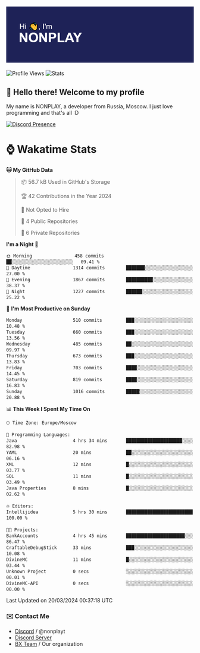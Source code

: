 ![Discord Presence](./header.png)
<br></br>
![Profile Views](https://komarev.com/ghpvc/?username=NONPLAYT&color=blue&style=for-the-badge)
![Stats](https://img.shields.io/badge/0%25-OPTIMIZED-orange?style=for-the-badge)


## :wave: Hello there! Welcome to my profile

My name is NONPLAY, a developer from Russia, Moscow. I just love programming and that's all :D

[![Discord Presence](https://lanyard.cnrad.dev/api/597087584090587177?showDisplayName=true)](https://discord.com/users/597087584090587177) 

# ⌚ Wakatime Stats

<!--START_SECTION:waka-->
**🐱 My GitHub Data** 

> 📦 56.7 kB Used in GitHub's Storage 
 > 
> 🏆 42 Contributions in the Year 2024
 > 
> 🚫 Not Opted to Hire
 > 
> 📜 4 Public Repositories 
 > 
> 🔑 6 Private Repositories 
 > 
**I'm a Night 🦉** 

```text
🌞 Morning                458 commits         ██░░░░░░░░░░░░░░░░░░░░░░░   09.41 % 
🌆 Daytime                1314 commits        ███████░░░░░░░░░░░░░░░░░░   27.00 % 
🌃 Evening                1867 commits        ██████████░░░░░░░░░░░░░░░   38.37 % 
🌙 Night                  1227 commits        ██████░░░░░░░░░░░░░░░░░░░   25.22 % 
```
📅 **I'm Most Productive on Sunday** 

```text
Monday                   510 commits         ███░░░░░░░░░░░░░░░░░░░░░░   10.48 % 
Tuesday                  660 commits         ███░░░░░░░░░░░░░░░░░░░░░░   13.56 % 
Wednesday                485 commits         ██░░░░░░░░░░░░░░░░░░░░░░░   09.97 % 
Thursday                 673 commits         ███░░░░░░░░░░░░░░░░░░░░░░   13.83 % 
Friday                   703 commits         ████░░░░░░░░░░░░░░░░░░░░░   14.45 % 
Saturday                 819 commits         ████░░░░░░░░░░░░░░░░░░░░░   16.83 % 
Sunday                   1016 commits        █████░░░░░░░░░░░░░░░░░░░░   20.88 % 
```


📊 **This Week I Spent My Time On** 

```text
🕑︎ Time Zone: Europe/Moscow

💬 Programming Languages: 
Java                     4 hrs 34 mins       █████████████████████░░░░   82.98 % 
YAML                     20 mins             ██░░░░░░░░░░░░░░░░░░░░░░░   06.16 % 
XML                      12 mins             █░░░░░░░░░░░░░░░░░░░░░░░░   03.77 % 
SQL                      11 mins             █░░░░░░░░░░░░░░░░░░░░░░░░   03.49 % 
Java Properties          8 mins              █░░░░░░░░░░░░░░░░░░░░░░░░   02.62 % 

🔥 Editors: 
Intellijidea             5 hrs 30 mins       █████████████████████████   100.00 % 

🐱‍💻 Projects: 
BankAccounts             4 hrs 45 mins       ██████████████████████░░░   86.47 % 
CraftableDebugStick      33 mins             ███░░░░░░░░░░░░░░░░░░░░░░   10.08 % 
DivineMC                 11 mins             █░░░░░░░░░░░░░░░░░░░░░░░░   03.44 % 
Unknown Project          0 secs              ░░░░░░░░░░░░░░░░░░░░░░░░░   00.01 % 
DivineMC-API             0 secs              ░░░░░░░░░░░░░░░░░░░░░░░░░   00.00 % 
```


 Last Updated on 20/03/2024 00:37:18 UTC
<!--END_SECTION:waka-->

### ✉️ Contact Me

- [Discord](https://discord.com/users/597087584090587177) / @nonplayt
- [Discord Server](https://discord.gg/p7cxhw7E2M)
- [BX Team](https://github.com/BX-Team) / Our organization
